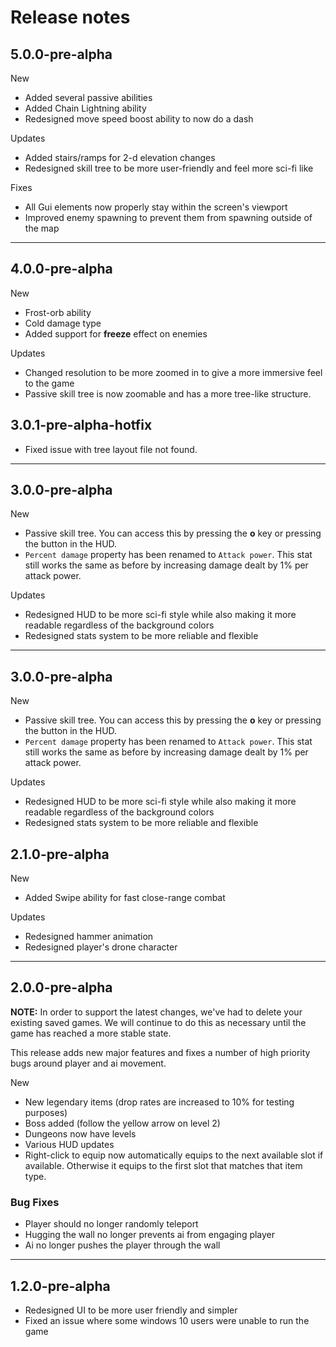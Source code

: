 # Release notes

## 5.0.0-pre-alpha

New

* Added several passive abilities
* Added Chain Lightning ability
* Redesigned move speed boost ability to now do a dash

Updates

* Added stairs/ramps for 2-d elevation changes
* Redesigned skill tree to be more user-friendly and feel more sci-fi like

Fixes

* All Gui elements now properly stay within the screen's viewport
* Improved enemy spawning to prevent them from spawning outside of the map

---

## 4.0.0-pre-alpha

New

* Frost-orb ability
* Cold damage type
* Added support for **freeze** effect on enemies

Updates

* Changed resolution to be more zoomed in to give a more immersive feel to the game
* Passive skill tree is now zoomable and has a more tree-like structure.

## 3.0.1-pre-alpha-hotfix

* Fixed issue with tree layout file not found.

---

## 3.0.0-pre-alpha

New

* Passive skill tree. You can access this by pressing the **o** key or pressing the button in the HUD.
* `Percent damage` property has been renamed to `Attack power`. This stat still works the same as before by increasing damage dealt by 1% per attack power.

Updates

* Redesigned HUD to be more sci-fi style while also making it more readable regardless of the background colors
* Redesigned stats system to be more reliable and flexible

---

## 3.0.0-pre-alpha

New

* Passive skill tree. You can access this by pressing the **o** key or pressing the button in the HUD.
* `Percent damage` property has been renamed to `Attack power`. This stat still works the same as before by increasing damage dealt by 1% per attack power.

Updates

* Redesigned HUD to be more sci-fi style while also making it more readable regardless of the background colors
* Redesigned stats system to be more reliable and flexible

## 2.1.0-pre-alpha

New

* Added Swipe ability for fast close-range combat

Updates

* Redesigned hammer animation
* Redesigned player's drone character

---

## 2.0.0-pre-alpha

**NOTE:** In order to support the latest changes, we've had to delete your existing saved games. We will continue to do this as necessary until the game has reached a more stable state.

This release adds new major features and fixes a number of high priority bugs around player and ai movement.

New

* New legendary items (drop rates are increased to 10% for testing purposes)
* Boss added (follow the yellow arrow on level 2)
* Dungeons now have levels
* Various HUD updates
* Right-click to equip now automatically equips to the next available slot if available. Otherwise it equips to the first slot that matches that item type.

### Bug Fixes

* Player should no longer randomly teleport
* Hugging the wall no longer prevents ai from engaging player
* Ai no longer pushes the player through the wall

---

## 1.2.0-pre-alpha

* Redesigned UI to be more user friendly and simpler
* Fixed an issue where some windows 10 users were unable to run the game